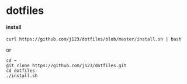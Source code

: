 # dotfiles

#### install

`curl https://github.com/j123/dotfiles/blob/master/install.sh | bash`

or  

```
cd ~
git clone https://github.com/j123/dotfiles.git
cd dotfiles
./install.sh
```
